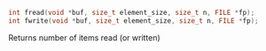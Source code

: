 ```c
int fread(void *buf, size_t element_size, size_t n, FILE *fp);
int fwrite(void *buf, size_t element_size, size_t n, FILE *fp);
```

Returns number of items read (or written)